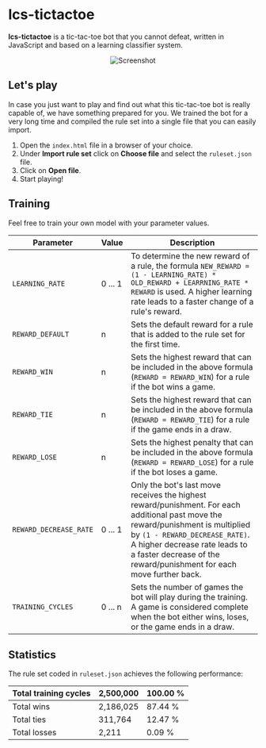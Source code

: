 # lcs-tictactoe

**lcs-tictactoe** is a tic-tac-toe bot that you cannot defeat, written in JavaScript and based on a learning classifier system.

<p align="center">
  <img src="https://user-images.githubusercontent.com/50206261/104651776-685f9d80-56b8-11eb-88f3-a624a39aa337.gif" alt="Screenshot" />
</p>

## Let's play

In case you just want to play and find out what this tic-tac-toe bot is really capable of, we have something prepared for you. We trained the bot for a very long time and compiled the rule set into a single file that you can easily import.

1. Open the `index.html` file in a browser of your choice.
2. Under **Import rule set** click on **Choose file** and select the `ruleset.json` file.
3. Click on **Open file**.
4. Start playing!

## Training

Feel free to train your own model with your parameter values.

Parameter | Value | Description
--- | --- | ---
`LEARNING_RATE` | 0 ... 1 | To determine the new reward of a rule, the formula `NEW_REWARD = (1 - LEARNING_RATE) * OLD_REWARD + LEARRNING_RATE * REWARD` is used. A higher learning rate leads to a faster change of a rule's reward.
`REWARD_DEFAULT` | n | Sets the default reward for a rule that is added to the rule set for the first time.
`REWARD_WIN` | n | Sets the highest reward that can be included in the above formula (`REWARD = REWARD_WIN`) for a rule if the bot wins a game.
`REWARD_TIE` | n | Sets the highest reward that can be included in the above formula (`REWARD = REWARD_TIE`) for a rule if the game ends in a draw.
`REWARD_LOSE` | n | Sets the highest penalty that can be included in the above formula (`REWARD = REWARD_LOSE`) for a rule if the bot loses a game.
`REWARD_DECREASE_RATE` | 0 ... 1 | Only the bot's last move receives the highest reward/punishment. For each additional past move the reward/punishment is multiplied by `(1 - REWARD_DECREASE_RATE)`. A higher decrease rate leads to a faster decrease of the reward/punishment for each move further back.
`TRAINING_CYCLES` | 0 ... n | Sets the number of games the bot will play during the training. A game is considered complete when the bot either wins, loses, or the game ends in a draw.

## Statistics

The rule set coded in `ruleset.json` achieves the following performance:

Total training cycles | 2,500,000 | 100.00 %
--- | --- | ---
Total wins | 2,186,025 | 87.44 %
Total ties | 311,764 | 12.47 %
Total losses | 2,211 | 0.09 %
